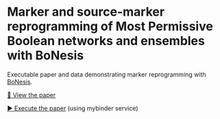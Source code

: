 # Marker and source-marker reprogramming of Most Permissive Boolean networks and ensembles with BoNesis

Executable paper and data demonstrating marker reprogramming with
[BoNesis](https://github.com/bnediction/bonesis).

[:notebook: View the paper](https://nbviewer.org/github/bnediction/reprogramming-with-bonesis/blob/release/paper.ipynb)

[:arrow_forward: Execute the paper](https://mybinder.org/v2/gh/bnediction/reprogramming-with-bonesis/release) (using mybinder service)

